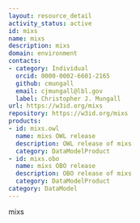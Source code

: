 ```yaml
---
layout: resource_detail
activity_status: active
id: mixs
name: mixs
description: mixs
domain: environment
contacts:
- category: Individual
  orcid: 0000-0002-6601-2165
  github: cmungall
  email: cjmungall@lbl.gov
  label: Christopher J. Mungall
url: https://w3id.org/mixs
repository: https://w3id.org/mixs
products:
- id: mixs.owl
  name: mixs OWL release
  description: OWL release of mixs
  category: DataModelProduct
- id: mixs.obo
  name: mixs OBO release
  description: OBO release of mixs
  category: DataModelProduct
category: DataModel
---
```


mixs
